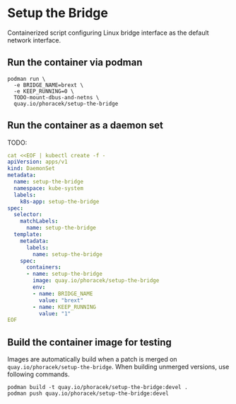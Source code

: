 # Setup the Bridge

Containerized script configuring Linux bridge interface as the default network
interface.

## Run the container via podman

```shell
podman run \
  -e BRIDGE_NAME=brext \
  -e KEEP_RUNNING=0 \
  TODO-mount-dbus-and-netns \
  quay.io/phoracek/setup-the-bridge
```

## Run the container as a daemon set

TODO:

```yaml
cat <<EOF | kubectl create -f -
apiVersion: apps/v1
kind: DaemonSet
metadata:
  name: setup-the-bridge
  namespace: kube-system
  labels:
    k8s-app: setup-the-bridge
spec:
  selector:
    matchLabels:
      name: setup-the-bridge
  template:
    metadata:
      labels:
        name: setup-the-bridge
    spec:
      containers:
      - name: setup-the-bridge
        image: quay.io/phoracek/setup-the-bridge
        env:
        - name: BRIDGE_NAME
          value: "brext"
        - name: KEEP_RUNNING
          value: "1"
EOF
```

## Build the container image for testing

Images are automatically build when a patch is merged on
`quay.io/phoracek/setup-the-bridge`. When building unmerged versions, use
following commands.

```shell
podman build -t quay.io/phoracek/setup-the-bridge:devel .
podman push quay.io/phoracek/setup-the-bridge:devel
```
